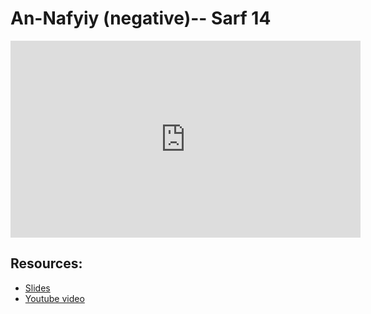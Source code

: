 # An-Nafyiy (negative)--  Sarf 14

<iframe width="560" height="315" src="https://www.youtube-nocookie.com/embed/K3FloLc1t4E?start=0" frameborder="0" allow="accelerometer; autoplay; encrypted-media; gyroscope; picture-in-picture" allowfullscreen="allowfullscreen"></iframe><BR>



## Resources:
- [Slides](https://github.com/arshare/resources_balagha_pdfs)
- [Youtube video](https://www.youtube.com/watch?v=K3FloLc1t4E&list=PLzn0qdi6JpdvWf0IDGNfaiM-okPqDuQoc&index=$INDEX)
